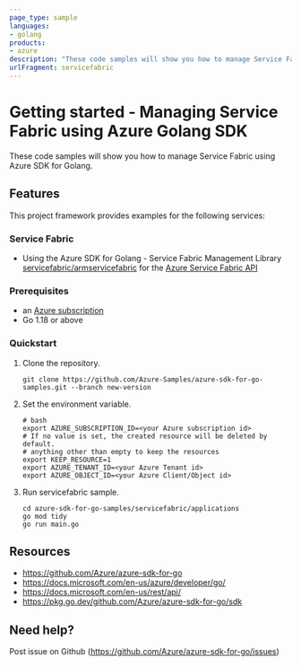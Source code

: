 ```yaml
---
page_type: sample
languages:
- golang
products:
- azure
description: "These code samples will show you how to manage Service Fabric Manager using Azure SDK for Golang."
urlFragment: servicefabric
---
```


# Getting started - Managing Service Fabric using Azure Golang SDK

These code samples will show you how to manage Service Fabric using Azure SDK for Golang.

## Features

This project framework provides examples for the following services:

### Service Fabric
* Using the Azure SDK for Golang - Service Fabric Management Library [servicefabric/armservicefabric](https://pkg.go.dev/github.com/Azure/azure-sdk-for-go/sdk/resourcemanager/servicefabric/armservicefabric) for the [Azure Service Fabric API](https://docs.microsoft.com/en-us/rest/api/servicefabric/)

### Prerequisites
* an [Azure subscription](https://azure.microsoft.com)
* Go 1.18 or above

### Quickstart

1. Clone the repository.

    ```
    git clone https://github.com/Azure-Samples/azure-sdk-for-go-samples.git --branch new-version
    ```
   
2. Set the environment variable.

   ```
   # bash
   export AZURE_SUBSCRIPTION_ID=<your Azure subscription id> 
   # If no value is set, the created resource will be deleted by default.
   # anything other than empty to keep the resources
   export KEEP_RESOURCE=1 
   export AZURE_TENANT_ID=<your Azure Tenant id>          
   export AZURE_OBJECT_ID=<your Azure Client/Object id> 
   ```

3. Run servicefabric sample.

    ```
    cd azure-sdk-for-go-samples/servicefabric/applications
    go mod tidy
    go run main.go
    ```
   
## Resources

- https://github.com/Azure/azure-sdk-for-go
- https://docs.microsoft.com/en-us/azure/developer/go/
- https://docs.microsoft.com/en-us/rest/api/
- https://pkg.go.dev/github.com/Azure/azure-sdk-for-go/sdk

## Need help?

Post issue on Github (https://github.com/Azure/azure-sdk-for-go/issues)
